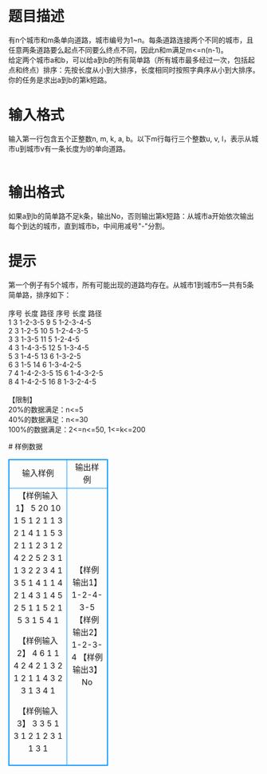 # 

 
 # 题目描述 
<p>
有n个城市和m条单向道路，城市编号为1~n。每条道路连接两个不同的城市，且任意两条道路要么起点不同要么终点不同，因此n和m满足m<=n(n-1)。<br>给定两个城市a和b，可以给a到b的所有简单路（所有城市最多经过一次，包括起点和终点）排序：先按长度从小到大排序，长度相同时按照字典序从小到大排序。你的任务是求出a到b的第k短路。<br></p> 

 
 # 输入格式 
<p>
输入第一行包含五个正整数n, m, k, a, b。以下m行每行三个整数u, v, l，表示从城市u到城市v有一条长度为l的单向道路。<br><br></p> 

 
 # 输出格式 
<p>
如果a到b的简单路不足k条，输出No，否则输出第k短路：从城市a开始依次输出每个到达的城市，直到城市b，中间用减号"-"分割。<br></p> 

 
 # 提示 
<p>
第一个例子有5个城市，所有可能出现的道路均存在。从城市1到城市5一共有5条简单路，排序如下：<br><br>序号	长度	路径	序号	长度	路径<br>1	3	1-2-3-5	9	5	1-2-3-4-5<br>2	3	1-2-5	10	5	1-2-4-3-5<br>3	3	1-3-5	11	5	1-2-4-5<br>4	3	1-4-3-5	12	5	1-3-4-5<br>5	3	1-4-5	13	6	1-3-2-5<br>6	3	1-5	14	6	1-3-4-2-5<br>7	4	1-4-2-3-5	15	6	1-4-3-2-5<br>8	4	1-4-2-5	16	8	1-3-2-4-5<br><br>【限制】<br>20%的数据满足：n<=5<br>40%的数据满足：n<=30<br>100%的数据满足：2<=n<=50, 1<=k<=200<br></p> 
# 样例数据
<style>
        table,table tr th, table tr td { border:1px solid #0094ff; }
        table { width: 200px; min-height: 25px; line-height: 25px; text-align: center; border-collapse: collapse;}   
    </style>
<table>
	<tr>
		<td>输入样例</td>
		<td>输出样例</td>
	</tr>
<tr><td>【样例输入1】
5 20 10 1 5
1 2 1
1 3 2
1 4 1
1 5 3
2 1 1
2 3 1
2 4 2
2 5 2
3 1 1
3 2 2
3 4 1
3 5 1
4 1 1
4 2 1
4 3 1
4 5 2
5 1 1
5 2 1
5 3 1
5 4 1

【样例输入2】
4 6 1 1 4
2 4 2
1 3 2
1 2 1
1 4 3
2 3 1
3 4 1

【样例输入3】
3 3 5 1 3
1 2 1
2 3 1
1 3 1

</td><td>【样例输出1】
1-2-4-3-5
【样例输出2】
1-2-3-4
【样例输出3】
No
</td></tr></table>
